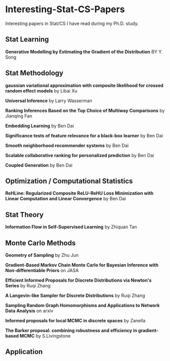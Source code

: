# Interesting-Stat-CS-Papers
Interesting papers in Stat/CS I have read during my Ph.D. study.

## Stat Learning

**Generative Modelling by Estimating the Gradient of the Distribution** BY Y. Song

## Stat Methodology

**gaussian variational approximation with composite likelihood for crossed random effect models** by Libai Xu 

**Universal Inference** by Larry Wasserman

**Ranking Inferences Based on the Top Choice of Multiway Comparisons** by Jianqing Fan

**Embedding Learning** by Ben Dai

**Significance tests of feature relevance for a black-box learner** by Ben Dai

**Smooth neighborhood recommender systems** by Ben Dai

**Scalable collaborative ranking for personalized prediction** by Ben Dai

**Coupled Generation** by Ben Dai

## Optimization / Computational Statistics

**ReHLine: Regularized Composite ReLU-ReHU Loss Minimization with Linear Computation and Linear Convergence** by Ben Dai

## Stat Theory

**Information Flow in Self-Supervised Learning** by Zhiquan Tan

## Monte Carlo Methods

**Geometry of Sampling** by Zhu Jun

**Gradient-Based Markov Chain Monte Carlo for Bayesian Inference with Non-differentiable Priors** on JASA 

**Efficient Informed Proposals for Discrete Distributions via Newton's Series** by Ruqi Zhang

**A Langevin-like Sampler for Discrete Distributions** by Ruqi Zhang

**Sampling Random Graph Homomorphisms and Applications to Network Data Analysis** on arxiv

**Informed proposals for local MCMC in discrete spaces** by Zanella

**The Barker proposal: combining robustness and efficiency in gradient-based MCMC** by S.Livingstone

## Application
